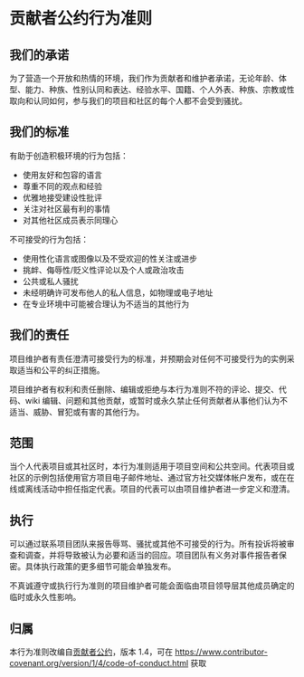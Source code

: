 # 贡献者公约行为准则

## 我们的承诺

为了营造一个开放和热情的环境，我们作为贡献者和维护者承诺，无论年龄、体型、能力、种族、性别认同和表达、经验水平、国籍、个人外表、种族、宗教或性取向和认同如何，参与我们的项目和社区的每个人都不会受到骚扰。

## 我们的标准

有助于创造积极环境的行为包括：

* 使用友好和包容的语言
* 尊重不同的观点和经验
* 优雅地接受建设性批评
* 关注对社区最有利的事情
* 对其他社区成员表示同理心

不可接受的行为包括：

* 使用性化语言或图像以及不受欢迎的性关注或进步
* 挑衅、侮辱性/贬义性评论以及个人或政治攻击
* 公共或私人骚扰
* 未经明确许可发布他人的私人信息，如物理或电子地址
* 在专业环境中可能被合理认为不适当的其他行为

## 我们的责任

项目维护者有责任澄清可接受行为的标准，并预期会对任何不可接受行为的实例采取适当和公平的纠正措施。

项目维护者有权利和责任删除、编辑或拒绝与本行为准则不符的评论、提交、代码、wiki 编辑、问题和其他贡献，或暂时或永久禁止任何贡献者从事他们认为不适当、威胁、冒犯或有害的其他行为。

## 范围

当个人代表项目或其社区时，本行为准则适用于项目空间和公共空间。代表项目或社区的示例包括使用官方项目电子邮件地址、通过官方社交媒体帐户发布，或在在线或离线活动中担任指定代表。项目的代表可以由项目维护者进一步定义和澄清。

## 执行

可以通过联系项目团队来报告辱骂、骚扰或其他不可接受的行为。所有投诉将被审查和调查，并将导致被认为必要和适当的回应。项目团队有义务对事件报告者保密。具体执行政策的更多细节可能会单独发布。

不真诚遵守或执行行为准则的项目维护者可能会面临由项目领导层其他成员确定的临时或永久性影响。

## 归属

本行为准则改编自[贡献者公约](https://www.contributor-covenant.org)，版本 1.4，可在 https://www.contributor-covenant.org/version/1/4/code-of-conduct.html 获取 